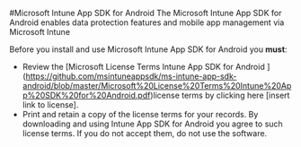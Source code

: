 #Microsoft Intune App SDK for Android 
The Microsoft Intune App SDK for Android enables data protection features and mobile app management via Microsoft Intune 

Before you install and use Microsoft Intune App SDK for Android you **must**:
* Review the [Microsoft License Terms Intune App SDK for Android ] (https://github.com/msintuneappsdk/ms-intune-app-sdk-android/blob/master/Microsoft%20License%20Terms%20Intune%20App%20SDK%20for%20Android.pdf)license terms by clicking here [insert link to license].
* Print and retain a copy of the license terms for your records.
By downloading and using Intune App SDK for Android you agree to such license terms.  If you do not accept them, do not use the software.

